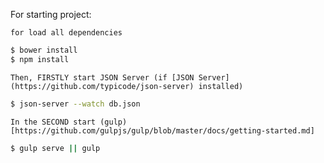 For starting project:

    for load all dependencies

```bash
$ bower install
$ npm install
```


    Then, FIRSTLY start JSON Server (if [JSON Server](https://github.com/typicode/json-server) installed)

```bash
$ json-server --watch db.json
```

    In the SECOND start (gulp)[https://github.com/gulpjs/gulp/blob/master/docs/getting-started.md]

```bash
$ gulp serve || gulp
```